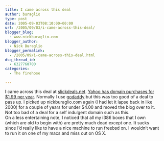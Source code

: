 ```yaml
---
title: I came across this deal
author: buraglio
type: post
date: 2005-09-03T08:10:00+00:00
url: /2005/09/03/i-came-across-this-deal/
blogger_blog:
  - www.nickburaglio.com
blogger_author:
  - Nick Buraglio
blogger_permalink:
  - /2005/09/i-came-across-this-deal.html
dsq_thread_id:
  - 6327760700
categories:
  - The firehose

---
```

<div>
</div>

I came across this deal at [slickdeals.net][1]. [Yahoo has domain purchases for $1.99 per year][2]. Normally I use [godaddy][3] but this was too good of a deal to pass up. I picked up nickburaglio.com again (I had let it lapse back in like 2000) for a couple of years for under $4.00 and moved the blog over to it. Not too bad of a deal for a self indulgent domain such as this.  
On a less entertaining note, I noticed that all my i386 boxes that I own (which are old to begin with) are pretty much dead except one. It sucks since I&#8217;d really like to have a nice machine to run freebsd on. I wouldn&#8217;t want to run it on one of my macs and miss out on OS X.

<div>
</div>

 [1]: http://slickdeals.net/
 [2]: http://smallbusiness.yahoo.com/domains/?p=CRUISE
 [3]: http://godaddy.com/